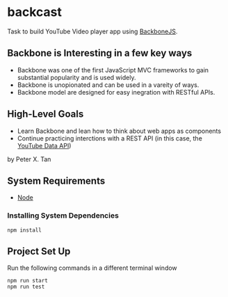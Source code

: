 # backcast

Task to build YouTube Video player app using [BackboneJS](http://backbonejs.org/).

## Backbone is Interesting in a few key ways

- Backbone was one of the first JavaScript MVC frameworks to gain substantial popularity and is used widely.
- Backbone is unopionated and can be used in a vareity of ways.
- Backbone model are designed for easy inegration with RESTful APIs.

## High-Level Goals

- Learn Backbone and lean how to think about web apps as components
- Continue practicing interctions with a REST API (in this case, the [YouTube Data API](https://developers.google.com/youtube/v3/?hl=en))

by Peter X. Tan

## System Requirements

- [Node](https://nodejs.org/en/)

### Installing System Dependencies

```
npm install
```

## Project Set Up

Run the following commands in a different terminal window

```
npm run start
npm run test
```
